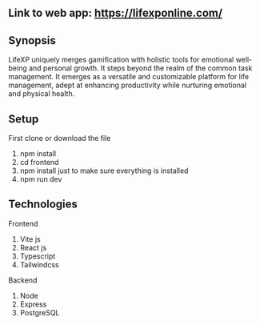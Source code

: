 ## Link to web app: https://lifexponline.com/

## Synopsis

LifeXP uniquely merges gamification with holistic tools for emotional well-being and personal growth. It steps beyond the realm of the common task management. It emerges as a versatile and customizable platform for life management, adept at enhancing productivity while nurturing emotional and physical health.

## Setup
First clone or download the file
1. npm install
2. cd frontend
3. npm install just to make sure everything is installed
3. npm run dev

## Technologies
Frontend
1. Vite js
2. React js
3. Typescript
4. Tailwindcss

Backend
1. Node
2. Express
3. PostgreSQL